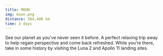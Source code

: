 ```yaml
---
title: MOON
img: moon.png
distance: 384,400 km
time: 3 days
---
```


See our planet as you’ve never seen it before. A perfect relaxing trip away to help regain perspective and come back refreshed. While you’re there, take in some history by visiting the Luna 2 and Apollo 11 landing sites.